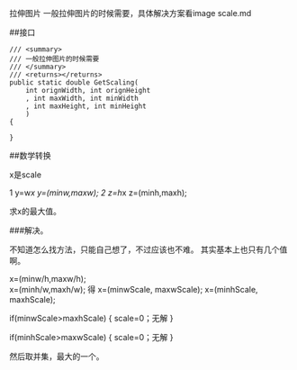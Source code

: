 ﻿拉伸图片
 一般拉伸图片的时候需要，具体解决方案看image scale.md


##接口
```
/// <summary>
/// 一般拉伸图片的时候需要
/// </summary>
/// <returns></returns>
public static double GetScaling(
    int orignWidth, int orignHeight
    , int maxWidth, int minWidth
    , int maxHeight, int minHeight
    )
{

}
```

##数学转换

x是scale

1 y=w*x  y=(minw,maxw);
2 z=h*x  z=(minh,maxh);


求x的最大值。


###解决。

不知道怎么找方法，只能自己想了，不过应该也不难。
其实基本上也只有几个值啊。

x=(minw/h,maxw/h);  
x=(minh/w,maxh/w);
得
x=(minwScale, maxwScale);
x=(minhScale, maxhScale);

if(minwScale>maxhScale)
{
    scale=0；无解
}

if(minhScale>maxwScale)
{
    scale=0；无解
}



然后取并集，最大的一个。
